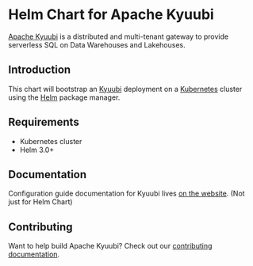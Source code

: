 <!--
 Licensed to the Apache Software Foundation (ASF) under one
 or more contributor license agreements.  See the NOTICE file
 distributed with this work for additional information
 regarding copyright ownership.  The ASF licenses this file
 to you under the Apache License, Version 2.0 (the
 "License"); you may not use this file except in compliance
 with the License.  You may obtain a copy of the License at

   http://www.apache.org/licenses/LICENSE-2.0

 Unless required by applicable law or agreed to in writing,
 software distributed under the License is distributed on an
 "AS IS" BASIS, WITHOUT WARRANTIES OR CONDITIONS OF ANY
 KIND, either express or implied.  See the License for the
 specific language governing permissions and limitations
 under the License.
 -->

# Helm Chart for Apache Kyuubi

[Apache Kyuubi](https://airflow.apache.org/) is a distributed and multi-tenant gateway to provide serverless SQL on Data Warehouses and Lakehouses.


## Introduction

This chart will bootstrap an [Kyuubi](https://kyuubi.apache.org) deployment on a [Kubernetes](http://kubernetes.io)
cluster using the [Helm](https://helm.sh) package manager.

## Requirements

- Kubernetes cluster
- Helm 3.0+

<!-- ## Features -->

## Documentation

Configuration guide documentation for Kyuubi lives [on the website](https://kyuubi.readthedocs.io/en/master/deployment/settings.html#kyuubi-configurations). (Not just for Helm Chart)

## Contributing

Want to help build Apache Kyuubi? Check out our [contributing documentation](https://kyuubi.readthedocs.io/en/master/community/CONTRIBUTING.html).